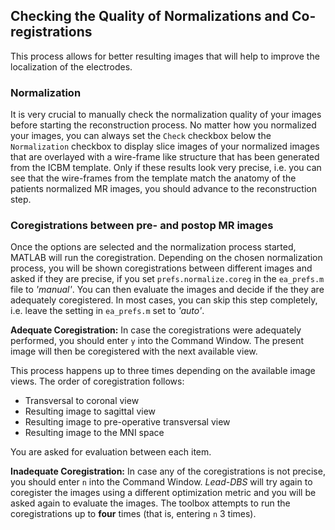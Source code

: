 ## Checking the Quality of Normalizations and Co-registrations

This process allows for better resulting images that will help to improve the localization of the electrodes.

### Normalization

It is very crucial to manually check the normalization quality of your images before starting the reconstruction process. No matter how you normalized your images, you can always set the `Check` checkbox below the `Normalization` checkbox to display slice images of your normalized images that are overlayed with a wire-frame like structure that has been generated from the ICBM template. Only if these results look very precise, i.e. you can see that the wire-frames from the template match the anatomy of the patients normalized MR images, you should advance to the reconstruction step.

### Coregistrations between pre- and postop MR images

Once the options are selected and the normalization process started, MATLAB will run the coregistration. Depending on the chosen normalization process, you will be shown coregistrations between different images and asked if they are precise, if you set `prefs.normalize.coreg` in the `ea_prefs.m` file to _'manual'_. You can then evaluate the images and decide if the they are adequately coregistered. In most cases, you can skip this step completely, i.e. leave the setting in `ea_prefs.m` set to _'auto'_.

**Adequate Coregistration:**
In case the coregistrations were adequately performed, you should enter `y` into the Command Window. The present image will then be coregistered with the next available view.

This process happens up to three times depending on the available image views. The order of coregistration follows:
- Transversal to coronal view
- Resulting image to sagittal view
- Resulting image to pre-operative transversal view
- Resulting image to the MNI space

You are asked for evaluation between each item.

**Inadequate Coregistration:**
In case any of the coregistrations is not precise, you should enter `n` into the Command Window. _Lead-DBS_ will try again to coregister the images using a different optimization metric and you will be asked again to evaluate the images. The toolbox attempts to run the coregistrations up to **four** times (that is, entering `n` 3 times).
